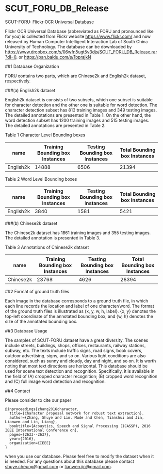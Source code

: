 # SCUT_FORU_DB_Release

SCUT-FORU: Flickr OCR Universal Database

Flickr OCR Universal Database (abbreviated as FORU and pronounced like for you) is collected from Flickr website https://www.flickr.com/ and now released by Human Computer Intelligent Interaction Lab of South China University of Technology. The database can be downloaded by https://www.dropbox.com/s/06wfn5ugt5v3djs/SCUT_FORU_DB_Release.rar?dl=0. or https://pan.baidu.com/s/1bprajkN


##1 Database Organization


FORU contains two parts, which are Chinese2k and English2k dataset, respectively.


###(a) English2k dataset

English2k dataset is consists of two subsets, which one subset is suitable for character detection and the other one is suitable for word detection. The character detection subset has 813 training images and 349 testing images. The detailed annotations are presented in Table 1. On the other hand, the word detection subset has 1200 training images and 515 testing images. The detailed annotations are presented in Table 2.

Table 1 Character Level Bounding boxes

| name | Training Bounding box Instances | Testing Bounding box Instances | Total Bounding box Instances |
| ---------- | ---------- | ---------- | ---------- |
| English2k |  14888 | 6506 | 21394 |

Table 2 Word Level Bounding boxes

| name | Training Bounding box Instances | Testing Bounding box Instances | Total Bounding box Instances |
| ---------- | ---------- | ---------- | ---------- |
| English2k |  3840 | 1581 | 5421 |

###(b) Chinese2k dataset

The Chinese2k dataset has 1861 training images and 355 testing images. The detailed annotation is presented in Table 3.

 Table 3 Annotations of Chinese2k dataset

| name | Training Bounding box Instances | Testing Bounding box Instances | Total Bounding box Instances |
| ---------- | ---------- | ---------- | ---------- |
| Chinese2k |  23768 | 4626 | 28394 |


##2 Format of ground truth files

Each image in the database corresponds to a ground truth file, in which each line records the location and label of one character/word. The format of the ground truth files is illustrated as {x, y, w, h, label}. {x, y} denotes the top-left coordinate of the annotated bounding box, and {w, h} denotes the size of the annotated bounding box.

##3 Database Usage

The samples of SCUT-FORU dataset have a great diversity. The scenes include streets, buildings, shops, offices, restaurants, railway stations, subway, etc. The texts include traffic signs, road signs, book covers, outdoor advertising, signs, and so on. Various light conditions are also considered, such as sunny and cloudy, day and night, and so on. It is worth noting that most text directions are horizontal. This database should be used for scene text detection and recognition. Specifically, it is available in the field of (A) cropped character recognition; (B) cropped word recognition and (C) full image word detection and recognition.

##4 Contact

Please consider to cite our paper 
```
@inproceedings{zhang2016character,
  title={Character proposal network for robust text extraction},
  author={Zhang, Shuye and Lin, Mude and Chen, Tianshui and Jin, Lianwen and Lin, Liang},
  booktitle={Acoustics, Speech and Signal Processing (ICASSP), 2016 IEEE International Conference on},
  pages={2633--2637},
  year={2016},
  organization={IEEE}
}
```
when you use our database. Please feel free to modify the dataset when it is needed. For any questions about this database please contact shuye.cheung@gmail.com or lianwen.jin@gmail.com.
